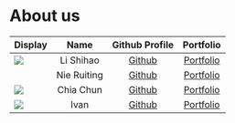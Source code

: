 # About us

Display | Name | Github Profile | Portfolio 
--------|:----:|:--------------:|:---------:
![](https://www.dropbox.com/s/ch4jj3n48ojhafo/lsh_25KB.jpeg) | Li Shihao | [Github](https://github.com/l-shihao/) | [Portfolio](team/l-shihao.md)
![]() | Nie Ruiting | [Github](https://github.com/Ruiting1/) | [Portfolio](docs/team/ruiting1.md)
![](https://via.placeholder.com/100.png?text=Photo) | Chia Chun | [Github](https://github.com/) | [Portfolio](docs/team/johndoe.md)
![](https://via.placeholder.com/100.png?text=Photo) | Ivan | [Github](https://github.com/) | [Portfolio](docs/team/johndoe.md)
